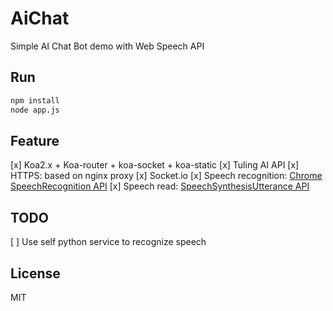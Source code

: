# AiChat

Simple AI Chat Bot demo with Web Speech API

## Run

```bash
npm install
node app.js
```

## Feature

[x] Koa2.x + Koa-router + koa-socket + koa-static
[x] Tuling AI API
[x] HTTPS: based on nginx proxy
[x] Socket.io
[x] Speech recognition: [Chrome SpeechRecognition API](https://developer.mozilla.org/en-US/docs/Web/API/SpeechRecognition)
[x] Speech read: [SpeechSynthesisUtterance API](https://developer.mozilla.org/en-US/docs/Web/API/SpeechSynthesisUtterance)

## TODO

[ ] Use self python service to recognize speech

## License

MIT
